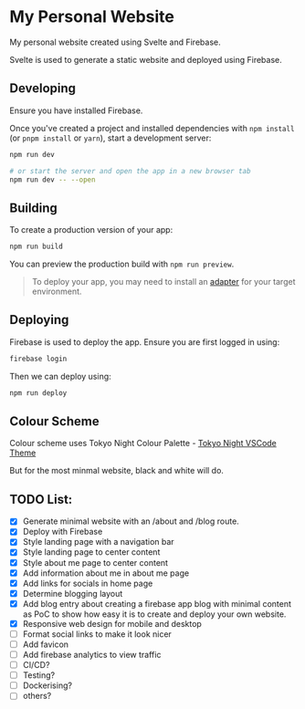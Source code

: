# My Personal Website

My personal website created using Svelte and Firebase.

Svelte is used to generate a static website and deployed using Firebase.

## Developing

Ensure you have installed Firebase.

Once you've created a project and installed dependencies with `npm install` (or `pnpm install` or `yarn`), start a development server:

```bash
npm run dev

# or start the server and open the app in a new browser tab
npm run dev -- --open
```

## Building

To create a production version of your app:

```bash
npm run build
```

You can preview the production build with `npm run preview`.

> To deploy your app, you may need to install an [adapter](https://kit.svelte.dev/docs/adapters) for your target environment.

## Deploying

Firebase is used to deploy the app. Ensure you are first logged in using:

```bash
firebase login
```

Then we can deploy using:

```bash
npm run deploy
```

## Colour Scheme

Colour scheme uses Tokyo Night Colour Palette - [Tokyo Night VSCode Theme](https://github.com/enkia/tokyo-night-vscode-theme)

But for the most minmal website, black and white will do.

## TODO List:

- [x] Generate minimal website with an /about and /blog route.
- [x] Deploy with Firebase
- [x] Style landing page with a navigation bar
- [x] Style landing page to center content
- [x] Style about me page to center content
- [x] Add information about me in about me page
- [x] Add links for socials in home page
- [x] Determine blogging layout
- [x] Add blog entry about creating a firebase app blog with minimal content as PoC to show how easy it is to create and deploy your own website.
- [x] Responsive web design for mobile and desktop
- [ ] Format social links to make it look nicer
- [ ] Add favicon
- [ ] Add firebase analytics to view traffic
- [ ] CI/CD?
- [ ] Testing?
- [ ] Dockerising?
- [ ] others?

